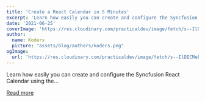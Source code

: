 ```yaml
---
title: 'Create a React Calendar in 5 Minutes'
excerpt: 'Learn how easily you can create and configure the Syncfusion React Calendar using the...'
date: '2021-06-25'
coverImage: 'https://res.cloudinary.com/practicaldev/image/fetch/s--IlDECMeE--/c_imagga_scale,f_auto,fl_progressive,h_420,q_auto,w_1000/https://dev-to-uploads.s3.amazonaws.com/uploads/articles/ze4hvbgcz7ids3pphcql.PNG'
author:
  name: Koders
  picture: "assets/blog/authors/koders.png"
ogImage:
  url: 'https://res.cloudinary.com/practicaldev/image/fetch/s--IlDECMeE--/c_imagga_scale,f_auto,fl_progressive,h_420,q_auto,w_1000/https://dev-to-uploads.s3.amazonaws.com/uploads/articles/ze4hvbgcz7ids3pphcql.PNG'
---
```


Learn how easily you can create and configure the Syncfusion React Calendar using the...

[Read more](https://dev.to/techguy/create-a-react-calendar-in-5-minutes-4e8)
